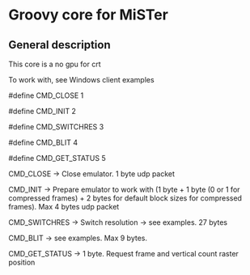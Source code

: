 # Groovy core for MiSTer

## General description
This core is a no gpu for crt

To work with, see Windows client examples

#define CMD_CLOSE 1

#define CMD_INIT 2

#define CMD_SWITCHRES 3

#define CMD_BLIT 4

#define CMD_GET_STATUS 5








CMD_CLOSE -> Close emulator. 1 byte udp packet

CMD_INIT -> Prepare emulator to work with (1 byte + 1 byte (0 or 1 for compressed frames) + 2 bytes for default block sizes for compressed frames). Max 4 bytes udp packet

CMD_SWITCHRES -> Switch resolution -> see examples. 27 bytes

CMD_BLIT -> see examples. Max 9 bytes.

CMD_GET_STATUS -> 1 byte. Request frame and vertical count raster position

